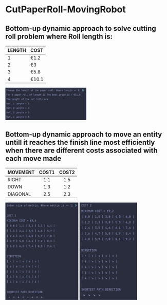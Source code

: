 # CutPaperRoll-MovingRobot
## Bottom-up dynamic approach to solve cutting roll problem where Roll length is:
| LENGTH | COST  | 
| -----  |:-----| 
| 1      | €1.2  | 
| 2      | €3    | 
| 3      | €5.8  | 
| 4      | €10.1 | 

<img src="./Roll Cut.png" width=50% height=50%>&nbsp;

## Bottom-up dynamic approach to move an entity untill it reaches the finish line most efficiently when there are different costs associated with each move made

| MOVEMENT  | COST1 | COST2 |
| --------- |:-----:| :----:|
| RIGHT     | 1.1   | 1.5   |
| DOWN      | 1.3   | 1.2   |
| DIAGONAL  | 2.5   | 2.3   |

<img src="./Robot1.png" width=45% height=45%>&nbsp;<img src="./Robot2.png" width=35.5% height=35.5%>


